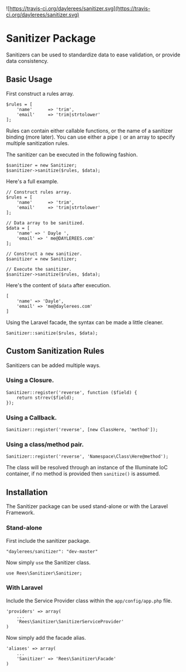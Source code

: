 ![https://travis-ci.org/daylerees/sanitizer.svg](https://travis-ci.org/daylerees/sanitizer.svg)

# Sanitizer Package

Sanitizers can be used to standardize data to ease validation, or provide data consistency.

## Basic Usage

First construct a rules array.

    $rules = [
        'name'      => 'trim',
        'email'     => 'trim|strtolower'
    ];

Rules can contain either callable functions, or the name of a sanitizer binding (more later). You can use either a pipe `|` or an array to specify multiple sanitization rules.

The sanitizer can be executed in the following fashion.

    $sanitizer = new Sanitizer;
    $sanitizer->sanitize($rules, $data);

Here's a full example.

    // Construct rules array.
    $rules = [
        'name'      => 'trim',
        'email'     => 'trim|strtolower'
    ];

    // Data array to be sanitized.
    $data = [
        'name' => ' Dayle ',
        'email' => ' me@DAYLEREES.com'
    ];

    // Construct a new sanitizer.
    $sanitizer = new Sanitizer;

    // Execute the sanitizer.
    $sanitizer->sanitize($rules, $data);

Here's the content of `$data` after execution.

    [
        'name' => 'Dayle',
        'email' => 'me@daylerees.com'
    ]

Using the Laravel facade, the syntax can be made a little cleaner.

    Sanitizer::sanitize($rules, $data);

## Custom Sanitization Rules

Sanitizers can be added multiple ways.

### Using a Closure.

    Sanitizer::register('reverse', function ($field) {
        return strrev($field);
    });

### Using a Callback.

    Sanitizer::register('reverse', [new ClassHere, 'method']);

### Using a class/method pair.

    Sanitizer::register('reverse', 'Namespace\Class\Here@method');

The class will be resolved through an instance of the Illuminate IoC container, if no method is provided then `sanitize()` is assumed.

## Installation

The Sanitizer package can be used stand-alone or with the Laravel Framework.

### Stand-alone

First include the sanitizer package.

    "daylerees/sanitizer": "dev-master"

Now simply `use` the Sanitizer class.

    use Rees\Sanitizer\Sanitizer;


### With Laravel

Include the Service Provider class within the `app/config/app.php` file.

    'providers' => array(
        ...
        'Rees\Sanitizer\SanitizerServiceProvider'
    )

Now simply add the facade alias.

    'aliases' => array(
        ...
        'Sanitizer' => 'Rees\Sanitizer\Facade'
    )
